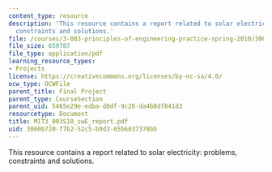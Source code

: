 ```yaml
---
content_type: resource
description: 'This resource contains a report related to solar electricity: problems,
  constraints and solutions.'
file: /courses/3-003-principles-of-engineering-practice-spring-2010/3060b720f7b252c5b9d365b6037378bb_MIT3_003S10_swE_report.pdf
file_size: 659787
file_type: application/pdf
learning_resource_types:
- Projects
license: https://creativecommons.org/licenses/by-nc-sa/4.0/
ocw_type: OCWFile
parent_title: Final Project
parent_type: CourseSection
parent_uid: 5465e29e-edba-d0df-9c26-da4b8df841d3
resourcetype: Document
title: MIT3_003S10_swE_report.pdf
uid: 3060b720-f7b2-52c5-b9d3-65b6037378bb
---
```

This resource contains a report related to solar electricity: problems, constraints and solutions.